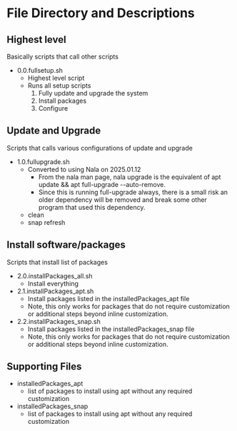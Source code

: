 # File Directory and Descriptions

## Highest level
Basically scripts that call other scripts
- 0.0.fullsetup.sh 
    - Highest level script
    - Runs all setup scripts
        1. Fully update and upgrade the system
        1. Install packages
        1. Configure
## Update and Upgrade
Scripts that calls various configurations of update and upgrade
- 1.0.fullupgrade.sh 
    - Converted to using Nala on 2025.01.12
        - From the nala man page, nala upgrade is the equivalent of apt update && apt full-upgrade --auto-remove.
        - Since this is running full-upgrade always, there is a small risk an older dependency will be removed and break some other program that used this dependency.
    - clean
    - snap refresh
## Install software/packages
Scripts that install list of packages 
- 2.0.installPackages_all.sh 
    - Install everything
- 2.1.installPackages_apt.sh 
    - Install packages listed in the installedPackages_apt file 
    - Note, this only works for packages that do not require customization or additional steps beyond inline customization.
- 2.2.installPackages_snap.sh 
    - Install packages listed in the installedPackages_snap file
    - Note, this only works for packages that do not require customization or additional steps beyond inline customization.
## Supporting Files
- installedPackages_apt
    - list of packages to install using apt without any required customization
- installedPackages_snap
    - list of packages to install using apt without any required customization
    
